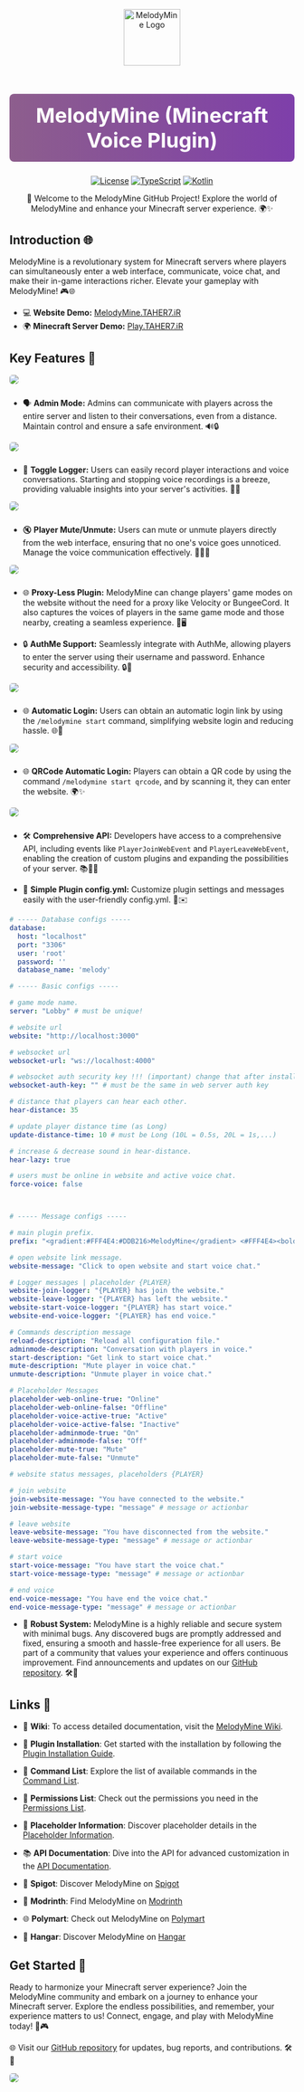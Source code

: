 <p align="center">
  <img style="width:100px;" src="https://cdn.discordapp.com/attachments/1159034838783893567/1159035012260319242/melody-logo.png?ex=651e6af8&is=651d1978&hm=1ef9304af11367211103a9fa1cd7329b29c3408f2399cff73cdb842fe108efcf" alt="MelodyMine Logo">
</p>

<h1 align="center" style="font-size: 36px; color: #7E3FAA; background: linear-gradient(to right, #8D5E8D, #7E3FAA); padding: 16px 0; border-radius: 8px;color:white">MelodyMine (Minecraft Voice Plugin) </h1>

<p align="center">
  <a href="https://github.com/vallerian/MelodyMine/blob/main/LICENSE"><img src="https://img.shields.io/github/license/vallerian/MelodyMine?style=for-the-badge&color=blue" alt="License"></a>
  <a href="#"><img src="https://img.shields.io/badge/TypeScript-007ACC?style=for-the-badge&logo=typescript&color=3178C6" alt="TypeScript"></a>
  <a href="#"><img src="https://img.shields.io/badge/Kotlin-0095D5?style=for-the-badge&logo=kotlin&color=4A90E2" alt="Kotlin"></a>
</p>

<p align="center">
  🚀 Welcome to the MelodyMine GitHub Project! Explore the world of MelodyMine and enhance your Minecraft server experience. 🌍✨
</p>

## Introduction 🌐

MelodyMine is a revolutionary system for Minecraft servers where players can simultaneously enter a web interface, communicate, voice chat, and make their in-game interactions richer. Elevate your gameplay with MelodyMine! 🎮🌐


- 💻 **Website Demo:** [MelodyMine.TAHER7.iR](https://MelodyMine.TAHER7.iR)
- 🌍 **Minecraft Server Demo:** [Play.TAHER7.iR](https://Play.TAHER7.iR)

## Key Features 🌟

<img style="margin-bottom:10px;border-radius: 5px" src="https://media.discordapp.net/attachments/1159034838783893567/1162011387829174292/image.png?ex=653a626f&is=6527ed6f&hm=5fc4194ca54828ba22772866445b1b22cf69e1b09d058109ee19a75f5ea0a00b&="/>

- 🗣️ **Admin Mode:** Admins can communicate with players across the entire server and listen to their conversations, even from a distance. Maintain control and ensure a safe environment. 🔊🔒

<img style="margin-bottom:10px;border-radius: 5px" src="https://cdn.discordapp.com/attachments/1159034838783893567/1159038696255934594/image.png?ex=651e6e67&is=651d1ce7&hm=8ad93989d50b1655494aec5d998a58ebdb6d3307b5adc148d614ed268aecbc4d&"/>

- 📼 **Toggle Logger:** Users can easily record player interactions and voice conversations. Starting and stopping voice recordings is a breeze, providing valuable insights into your server's activities. 📜📼

<img style="margin-bottom:10px;border-radius: 5px" src="https://cdn.discordapp.com/attachments/1159034838783893567/1159039652272025710/image.png?ex=651e6f4b&is=651d1dcb&hm=edc4ae3e39e0ff2afedea7b657ec0d6eeac6b72f9d788c4bd267c64c768edf8c&"/>

- 🔇 **Player Mute/Unmute:** Users can mute or unmute players directly from the web interface, ensuring that no one's voice goes unnoticed. Manage the voice communication effectively. 🧏‍♂️📢

<img style="margin-bottom:10px;border-radius: 5px" src="https://cdn.discordapp.com/attachments/1159034838783893567/1159040155890483290/image.png?ex=651e6fc3&is=651d1e43&hm=6ae140b8535c2c8f6a879eab70a939e04cde9cd946b420a7c141a06151cf8bd9&"/>

- 🌐 **Proxy-Less Plugin:** MelodyMine can change players' game modes on the website without the need for a proxy like Velocity or BungeeCord. It also captures the voices of players in the same game mode and those nearby, creating a seamless experience. 🏹🖥️

- 🔒 **AuthMe Support:** Seamlessly integrate with AuthMe, allowing players to enter the server using their username and password. Enhance security and accessibility. 🔒🔑

<img style="margin-bottom:10px;border-radius: 5px" src="https://cdn.discordapp.com/attachments/1159034838783893567/1159040820444414003/image.png?ex=651e7061&is=651d1ee1&hm=e50a9d3d80701c47f25a9ce54a6028ad5aaee1725e884d5268a30299c7eb6de1&"/>

- 🌐 **Automatic Login:** Users can obtain an automatic login link by using the `/melodymine start` command, simplifying website login and reducing hassle. 🌐🚪

<img style="margin-bottom:10px;border-radius: 5px" src="https://cdn.discordapp.com/attachments/1159034838783893567/1159041197218746379/image.png?ex=651e70bb&is=651d1f3b&hm=dd83a23900e58a03fd6732ee1db6baf39e2b8d496f2139a1be21357d3c105b65&"/>

- 🌐 **QRCode Automatic Login:** Players can obtain a QR code by using the command `/melodymine start qrcode`, and by scanning it, they can enter the website. 🌍✨

<img style="margin-bottom:10px;border-radius: 5px" src="https://cdn.discordapp.com/attachments/1159034838783893567/1161726011247968276/melody-qrcode.png?ex=653958a8&is=6526e3a8&hm=a512f1de25c741d6da891b2254fc2e2a7ed39ffd4e519c3c4eba0ea16788cf6c&"/>

- 🛠️ **Comprehensive API:** Developers have access to a comprehensive API, including events like `PlayerJoinWebEvent` and `PlayerLeaveWebEvent`, enabling the creation of custom plugins and expanding the possibilities of your server. 📚👩‍💻

- 📝 **Simple Plugin config.yml:** Customize plugin settings and messages easily with the user-friendly config.yml. 📝✉️

```yaml
# ----- Database configs -----
database:
  host: "localhost"
  port: "3306"
  user: 'root'
  password: ''
  database_name: 'melody'

# ----- Basic configs -----

# game mode name.
server: "Lobby" # must be unique!

# website url
website: "http://localhost:3000"

# websocket url
websocket-url: "ws://localhost:4000"

# websocket auth security key !!! (important) change that after install plugin !!!
websocket-auth-key: "" # must be the same in web server auth key

# distance that players can hear each other.
hear-distance: 35

# update player distance time (as Long)
update-distance-time: 10 # must be Long (10L = 0.5s, 20L = 1s,...)

# increase & decrease sound in hear-distance.
hear-lazy: true

# users must be online in website and active voice chat.
force-voice: false



# ----- Message configs -----

# main plugin prefix.
prefix: "<gradient:#FFF4E4:#DDB216>MelodyMine</gradient> <#FFF4E4><bold>|</bold>"

# open website link message.
website-message: "Click to open website and start voice chat."

# Logger messages | placeholder {PLAYER}
website-join-logger: "{PLAYER} has join the website."
website-leave-logger: "{PLAYER} has left the website."
website-start-voice-logger: "{PLAYER} has start voice."
website-end-voice-logger: "{PLAYER} has end voice."

# Commands description message
reload-description: "Reload all configuration file."
adminmode-description: "Conversation with players in voice."
start-description: "Get link to start voice chat."
mute-description: "Mute player in voice chat."
unmute-description: "Unmute player in voice chat."

# Placeholder Messages
placeholder-web-online-true: "Online"
placeholder-web-online-false: "Offline"
placeholder-voice-active-true: "Active"
placeholder-voice-active-false: "Inactive"
placeholder-adminmode-true: "On"
placeholder-adminmode-false: "Off"
placeholder-mute-true: "Mute"
placeholder-mute-false: "Unmute"

# website status messages, placeholders {PLAYER}

# join website
join-website-message: "You have connected to the website."
join-website-message-type: "message" # message or actionbar

# leave website
leave-website-message: "You have disconnected from the website."
leave-website-message-type: "message" # message or actionbar

# start voice
start-voice-message: "You have start the voice chat."
start-voice-message-type: "message" # message or actionbar

# end voice
end-voice-message: "You have end the voice chat."
end-voice-message-type: "message" # message or actionbar

```

- 🐞 **Robust System:** MelodyMine is a highly reliable and secure system with minimal bugs. Any discovered bugs are promptly addressed and fixed, ensuring a smooth and hassle-free experience for all users. Be part of a community that values your experience and offers continuous improvement. Find announcements and updates on our [GitHub repository](https://github.com/vallerian/MelodyMine). 🛠️🐛


## Links 🔗

- 📖 **Wiki**: To access detailed documentation, visit the [MelodyMine Wiki](https://github.com/vallerian/MelodyMine/wiki).

- 💾 **Plugin Installation**: Get started with the installation by following the [Plugin Installation Guide](https://github.com/Vallerian/MelodyMine/wiki/installation).

- 📜 **Command List**: Explore the list of available commands in the [Command List](https://github.com/Vallerian/MelodyMine/wiki/commands).

- 🚦 **Permissions List**: Check out the permissions you need in the [Permissions List](https://github.com/Vallerian/MelodyMine/wiki/permissions).

- 📄 **Placeholder Information**: Discover placeholder details in the [Placeholder Information](https://github.com/Vallerian/MelodyMine/wiki/placeholders).

- 📚 **API Documentation**: Dive into the API for advanced customization in the [API Documentation](https://github.com/Vallerian/MelodyMine/wiki/api).

- 🧩 **Spigot**: Discover MelodyMine on [Spigot](https://www.spigotmc.org/resources/melodymine-minecraft-voice-plugin.112938/)
- 💼 **Modrinth**: Find MelodyMine on [Modrinth](https://modrinth.com/plugin/melodymine)
- 🌐 **Polymart**: Check out MelodyMine on [Polymart](https://polymart.org/resource/melodymine.4875)
- 💬 **Hangar**: Discover MelodyMine on [Hangar](https://hangar.papermc.io/TAHER7/MelodyMine)

## Get Started 🚀

Ready to harmonize your Minecraft server experience? Join the MelodyMine community and embark on a journey to enhance your Minecraft server. Explore the endless possibilities, and remember, your experience matters to us! Connect, engage, and play with MelodyMine today! 🌟🎮


🌐 Visit our [GitHub repository](https://github.com/vallerian/melodymine) for updates, bug reports, and contributions. 🛠️🐞

<img style="border-radius: 5px" src="https://bstats.org/signatures/bukkit/MelodyMine.svg"/>